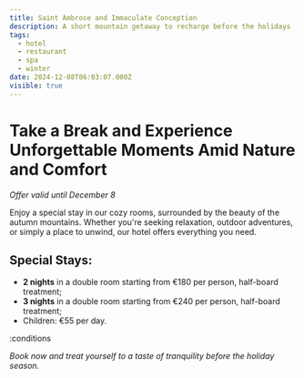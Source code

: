 ```yaml
---
title: Saint Ambrose and Immaculate Conception
description: A short mountain getaway to recharge before the holidays
tags:
  - hotel
  - restaurant
  - spa
  - winter
date: 2024-12-08T06:03:07.000Z
visible: true
---
```


# Take a Break and Experience Unforgettable Moments Amid Nature and Comfort

*Offer valid until December 8*

Enjoy a special stay in our cozy rooms, surrounded by the beauty of the autumn mountains. Whether you're seeking relaxation, outdoor adventures, or simply a place to unwind, our hotel offers everything you need.

## Special Stays:

- **2 nights** in a double room starting from €180 per person, half-board treatment;
- **3 nights** in a double room starting from €240 per person, half-board treatment;
- Children: €55 per day.

:conditions

*Book now and treat yourself to a taste of tranquility before the holiday season.*
